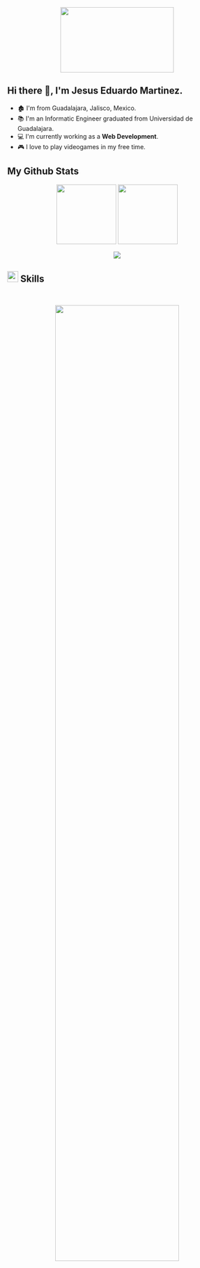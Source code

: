 <div align="center">
<img src="https://media.giphy.com/media/b1ZoZrDfRb7va/giphy.gif" width="260" height="150"></img>  
</div>

## Hi there 👋, I'm Jesus Eduardo Martinez.

- 🏚️ I'm from Guadalajara, Jalisco, Mexico.
- 📚 I'm an Informatic Engineer graduated from Universidad de Guadalajara.
- 💻 I'm currently working as a **Web Development**.
- 🎮 I love to play videogames in my free time.

## My Github Stats

<p align="center">
    <img height="137px" src="https://github-readme-stats.vercel.app/api?username=LaloLoco88&&hide_title=true&show_icons=true&title_color=fff&icon_color=33C7FF&text_color=9f9f9f&bg_color=151515"/>
    <img height="137px" src="https://github-readme-stats.vercel.app/api/top-langs/?username=LaloLoco88&hide=makefile&hide_title=true&layout=compact&langs_count=6&theme=highcontrast" />
</p>
<p align="center">
    <img src="https://github-readme-streak-stats.herokuapp.com/?user=LaloLoco88&theme=highcontrast&ring=407BFF&fire=407BFF&currStreakLabel=FFFFFF&sideLabels=407BFF&border=FFFFFF" />
</p>

## <img src="https://media2.giphy.com/media/QssGEmpkyEOhBCb7e1/giphy.gif?cid=ecf05e47a0n3gi1bfqntqmob8g9aid1oyj2wr3ds3mg700bl&rid=giphy.gif" width ="25"><b> Skills</b>
<br>

<p align="center">
  <a href="https://skillicons.dev">
    <img width="75%" src="https://skillicons.dev/icons?i=php,laravel,vue,js,ts,nodejs,c,cpp,java,unity,tailwind,py,mysql,mongo,git,github,docker&perline=8" />
  </a>
</p>
<br>
